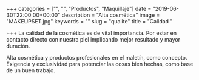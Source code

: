 +++
categories = ["", "", "Productos", "Maquillaje"]
date = "2019-06-30T22:00:00+00:00"
description = "Alta cosmética"
image = "MAKEUPSET.jpg"
keywords = ""
slug = "qualite"
title = "Calidad "

+++
La calidad de la cosmética es de vital importancia. Por estar en contacto directo con nuestra piel implicando mejor resultado y mayor duración.  

Alta cosmética y productos profesionales en el maletín, como concepto. Exigencia y exclusividad para potenciar las cosas bien hechas, como base de un buen trabajo.